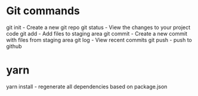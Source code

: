 # Git commands

git init - Create a new git repo
git status - View the changes to your project code
git add - Add files to staging area
git commit - Create a new commit with files from staging area
git log - View recent commits
git push - push to github


# yarn
yarn install - regenerate all dependencies based on package.json